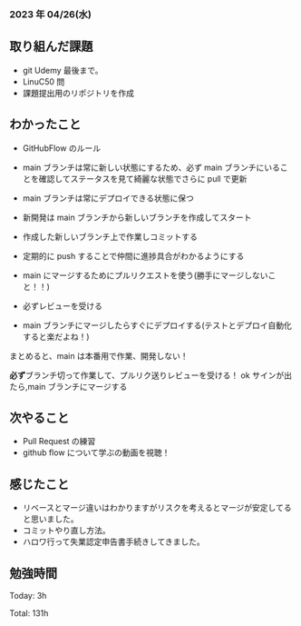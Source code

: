 ### 2023 年 04/26(水)

## 取り組んだ課題

- git Udemy 最後まで。
- LinuC50 問
- 課題提出用のリポジトリを作成

## わかったこと

- GitHubFlow のルール
- main ブランチは常に新しい状態にするため、必ず main ブランチにいることを確認してステータスを見て綺麗な状態でさらに pull で更新

- main ブランチは常にデプロイできる状態に保つ
- 新開発は main ブランチから新しいブランチを作成してスタート
- 作成した新しいブランチ上で作業しコミットする
- 定期的に push することで仲間に進捗具合がわかるようにする
- main にマージするためにプルリクエストを使う(勝手にマージしないこと！！)
- 必ずレビューを受ける
- main ブランチにマージしたらすぐにデプロイする(テストとデプロイ自動化すると楽だよね！)

まとめると、main は本番用で作業、開発しない！

**必ず**ブランチ切って作業して、プルリク送りレビューを受ける！
ok サインが出たら,main ブランチにマージする

## 次やること

- Pull Request の練習
- github flow について学ぶの動画を視聴！

## 感じたこと

- リベースとマージ違いはわかりますがリスクを考えるとマージが安定してると思いました。
- コミットやり直し方法。
- ハロワ行って失業認定申告書手続きしてきました。

## 勉強時間

Today: 3h

Total: 131h
